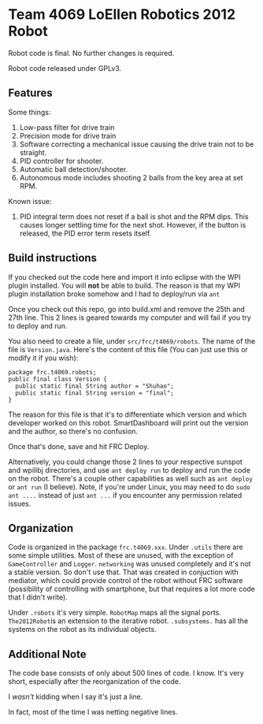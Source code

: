 Team 4069 LoEllen Robotics 2012 Robot
=====================================

Robot code is final. No further changes is required.

Robot code released under GPLv3.

Features
--------

Some things:

 1. Low-pass filter for drive train
 2. Precision mode for drive train
 3. Software correcting a mechanical issue causing the drive train 
    not to be straight.
 4. PID controller for shooter.
 5. Automatic ball detection/shooter.
 6. Autonomous mode includes shooting 2 balls from the key area at set RPM.

Known issue:

 1. PID integral term does not reset if a ball is shot and the RPM dips.
    This causes longer settling time for the next shot. However, if the
    button is released, the PID error term resets itself.

Build instructions
------------------

If you checked out the code here and import it into eclipse with the WPI
plugin installed. You will **not** be able to build. The reason is that
my WPI plugin installation broke somehow and I had to deploy/run via `ant`

Once you check out this repo, go into build.xml and remove the 25th and 27th
line. This 2 lines is geared towards my computer and will fail if you try
to deploy and run. 

You also need to create a file, under `src/frc/t4069/robots`. The name of 
the file is `Version.java`. Here's the content of this file (You can just
use this or modify it if you wish):

    package frc.t4069.robots;
    public final class Version {
      public static final String author = "Shuhao";
      public static final String version = "final";
    }

The reason for this file is that it's to differentiate which version and
which developer worked on this robot. SmartDashboard will print out the
version and the author, so there's no confusion.

Once that's done, save and hit FRC Deploy.

Alternatively, you could change those 2 lines to your respective sunspot
and wpilibj directories, and use `ant deploy run` to deploy and run the
code on the robot. There's a couple other capabilities as well such as 
`ant deploy` or `ant run` (I believe). Note, if you're under Linux, you
may need to do `sudo ant ....` instead of just `ant ...` if you encounter
any permission related issues.

Organization
------------

Code is organized in the package `frc.t4069.xxx`. Under `.utils` there 
are some simple utilities. Most of these are unused, with the exception
of `GameController` and `Logger`. `networking` was unused completely and 
it's not a stable version. So don't use that. That was created in 
conjuction with mediator, which could provide control of the robot without
FRC software (possibility of controlling with smartphone, but that requires
a lot more code that I didn't write).

Under `.robots` it's very simple. `RobotMap` maps all the signal ports. 
`The2012Robot`is an extension to the iterative robot. `.subsystems.` has
all the systems on the robot as its individual objects.

Additional Note
---------------

The code base consists of only about 500 lines of code. I know. It's very
short, especially after the reorganization of the code. 

I *wasn't* kidding when I say it's just a line. 

In fact, most of the time I was netting negative lines.

